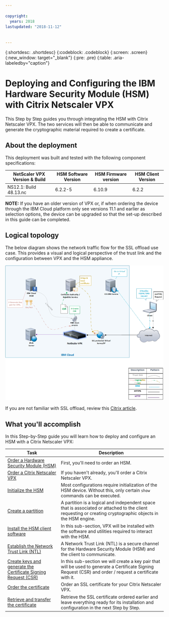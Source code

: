 ```yaml
---

copyright:
  years: 2018
lastupdated: "2018-11-12"


---
```


{:shortdesc: .shortdesc}
{:codeblock: .codeblock}
{:screen: .screen}
{:new_window: target="_blank"}
{:pre: .pre}
{:table: .aria-labeledby="caption"}

# Deploying and Configuring the IBM Hardware Security Module (HSM) with Citrix Netscaler VPX
This Step by Step guides you through integrating the HSM with Citrix Netscaler VPX. The two services will then be able to communicate and generate the cryptographic material required to create a certificate.

## About the deployment
This deployment was built and tested with the following component specifications:

| NetScaler VPX Version & Build	| HSM Software Version | HSM Firmware version | HSM Client Version |
| ------------- | ------------- | ------------- | ------------- |
| NS12.1: Build 48.13.nc | 6.2.2-5 | 6.10.9 | 6.2.2 |

**NOTE:** If you have an older version of VPX or, if when ordering the device through the IBM Cloud platform only see versions 11.1 and earlier as selection options, the device can be upgraded so that the set-up described in this guide can be completed. 

## Logical topology
The below diagram shows the network traffic flow for the SSL offload use case. This provides a visual and logical perspective of the trust link and the configuration between VPX and the HSM appliance. 

<img src="images/network-flows-logical-topology.jpg" alt="drawing" style="width: 700px;"/>

If you are not familiar with SSL offload, review this [Citrix article](https://docs.citrix.com/en-us/netscaler/12-1/ssl.html).

## What you'll accomplish

In this Step-by-Step guide you will learn how to deploy and configure an HSM with a Citrix Netscaler VPX:

Task  | Description
------------- | -------------
[Order a Hardware Security Module (HSM)](hsm-order-hsm.html) | First, you'll need to order an HSM.
[Order a Citrix Netscaler VPX](hsm-order-vpx.html) | If you haven't already, you'll order a Citrix Netscaler VPX.
[Initialize the HSM](hsm-initialize-hsm.html) | Most configurations require initialization of the HSM device. Without this, only certain `show` commands can be executed. 
[Create a partition](hsm-create-partition.html) | A partition is a logical and independent space that is associated or attached to the client requesting or creating cryptographic objects in the HSM engine.
[Install the HSM client software](hsm-install-hsm.html) | In this sub-section, VPX will be installed with the software and utilities required to interact with the HSM. |
[Establish the Network Trust Link (NTL)](hsm-establish-ntl.html) | A Network Trust Link (NTL) is a secure channel for the Hardware Security Module (HSM) and the client to communicate. |
[Create keys and generate the Certificate Signing Request (CSR)](hsm-csr.html) | In this sub-section we will create a key pair that will be used to generate a Certificate Signing Request (CSR) and order / request a certificate with it. | 
[Order the certificate](hsm-order-certificate.html) | Order an SSL certificate for your Citrix Netscaler VPX.
[Retrieve and transfer the certificate](hsm-retrieve-certificate.html) | Retrieve the SSL certificate ordered earlier and leave everything ready for its installation and configuration in the next Step by Step. 